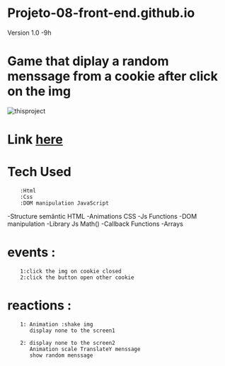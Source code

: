 # Projeto-08-front-end.github.io
Version 1.0   -9h
# Game that diplay a random menssage from a cookie after click on the img
![thisproject](https://github.com/ThiagoMassenoMaciel/Projeto-08-front-end.github.io/blob/main/vid-gif.gif)
# Link [here](https://thiagomassenomaciel.github.io/Projeto-08-front-end.github.io/)

# Tech Used
        :Html
        :Css
        :DOM manipulation JavaScript
        
-Structure semântic HTML
-Animations CSS
-Js Functions
-DOM manipulation 
-Library Js Math()
-Callback Functions
-Arrays

# events :
        1:click the img on cookie closed 
        2:click the button open other cookie
# reactions :
        1: Animation :shake img 
           display none to the screen1 

        2: display none to the screen2
           Animation scale TranslateY menssage 
           show random menssage

